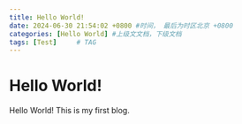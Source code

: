 ```yaml
---
title: Hello World!
date: 2024-06-30 21:54:02 +0800 #时间， 最后为时区北京 +0800
categories: [Hello World] #上级文文档，下级文档
tags: [Test]     # TAG
---
```


# Hello World!

Hello World! This is my first blog.